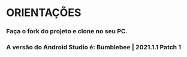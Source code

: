 # ORIENTAÇÕES

### Faça o fork do projeto e clone no seu PC. 

### A versão do Android Studio é: Bumblebee | 2021.1.1 Patch 1
